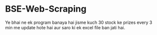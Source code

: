 # BSE-Web-Scraping
Ye bhai ne ek program banaya hai jisme kuch 30 stock ke prizes every 3 min me update hote hai aur saro ki ek excel file ban jati hai.
